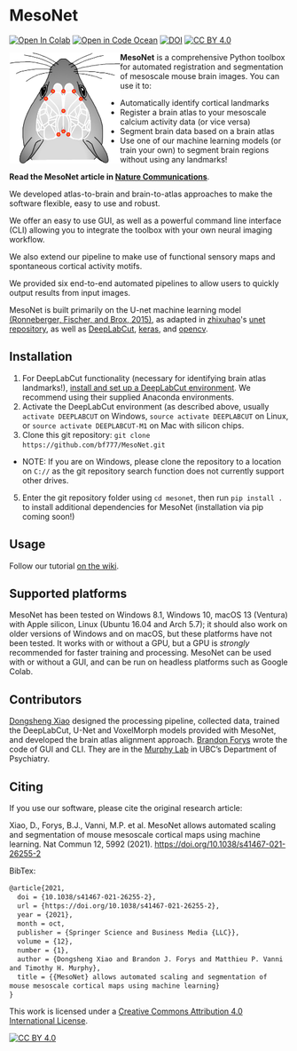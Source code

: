 # MesoNet

[![Open In Colab](https://colab.research.google.com/assets/colab-badge.svg)](https://colab.research.google.com/github/bf777/MesoNet/blob/master/mesonet_demo_colab.ipynb) [![Open in Code Ocean](https://codeocean.com/codeocean-assets/badge/open-in-code-ocean.svg)](https://codeocean.com/capsule/1919930/tree) [![DOI](https://zenodo.org/badge/197092510.svg)](https://zenodo.org/badge/latestdoi/197092510) [![CC BY 4.0][cc-by-shield]][cc-by]

<img src="https://github.com/bf777/MesoNet/blob/master/img/logo.png" width="200" height="200" align="left">

**MesoNet** is a comprehensive Python toolbox for automated registration and segmentation of mesoscale mouse brain images.
You can use it to:
- Automatically identify cortical landmarks
- Register a brain atlas to your mesoscale calcium activity data (or vice versa)
- Segment brain data based on a brain atlas
- Use one of our machine learning  models (or train your own) to segment brain regions without using any landmarks!

**Read the MesoNet article in [Nature Communications](https://doi.org/10.1038/s41467-021-26255-2)**.

We developed atlas-to-brain and brain-to-atlas approaches to make the software flexible, easy to use and robust.

We offer an easy to use GUI, as well as a powerful command line interface (CLI) allowing you to integrate the toolbox with your own neural imaging workflow.

We also extend our pipeline to make use of functional sensory maps and spontaneous cortical activity motifs.

We provided six end-to-end automated pipelines to allow users to quickly output results from input images.

MesoNet is built primarily on the U-net machine learning model
[(Ronneberger, Fischer, and Brox, 2015)](http://dx.doi.org/10.1007/978-3-319-24574-4_28),
as adapted in [zhixuhao](https://github.com/zhixuhao)'s [unet repository](https://github.com/zhixuhao/unet), as well as
[DeepLabCut](https://github.com/AlexEMG/DeepLabCut), [keras](https://github.com/keras-team/keras), and
[opencv](https://github.com/opencv/opencv).

## Installation
1. For DeepLabCut functionality (necessary for identifying brain atlas landmarks!),
[install and set up a DeepLabCut environment](https://github.com/AlexEMG/DeepLabCut/blob/master/docs/installation.md).
We recommend using their supplied Anaconda environments.
2. Activate the DeepLabCut environment (as described above, usually `activate DEEPLABCUT` on Windows, 
`source activate DEEPLABCUT` on Linux, or `source activate DEEPLABCUT-M1` on Mac with silicon chips. 
3. Clone this git repository: `git clone https://github.com/bf777/MesoNet.git`
* NOTE: If you are on Windows, please clone the repository to a location on `C://` as the git repository search function does not currently support other drives.
5. Enter the git repository folder using `cd mesonet`, then run `pip install .` to install additional
dependencies for MesoNet (installation via pip coming soon!)

## Usage
Follow our tutorial [on the wiki](https://github.com/bf777/MesoNet/wiki/Quick-Start-Guide).

## Supported platforms
MesoNet has been tested on Windows 8.1, Windows 10, macOS 13 (Ventura) with Apple silicon, Linux (Ubuntu 16.04 and Arch 5.7); it should also work on older versions of Windows and on macOS, but these platforms have not been tested. It works with or without a GPU, but a GPU is _strongly_ recommended for faster training and processing. MesoNet can be used with or without a GUI, and can be run on headless platforms such as Google Colab.

## Contributors
[Dongsheng Xiao](https://github.com/DongshengXiao) designed the processing pipeline, collected data, trained the DeepLabCut, U-Net and VoxelMorph models provided with MesoNet, and developed the brain atlas alignment approach. [Brandon Forys](https://github.com/bf777) wrote the code of GUI and CLI. They are in the [Murphy Lab](https://murphylab.med.ubc.ca/) in UBC’s Department of Psychiatry.

## Citing
If you use our software, please cite the original research article:

Xiao, D., Forys, B.J., Vanni, M.P. et al. MesoNet allows automated scaling and segmentation of mouse mesoscale cortical maps using machine learning. Nat Commun 12, 5992 (2021). https://doi.org/10.1038/s41467-021-26255-2

BibTex:
```
@article{2021,
  doi = {10.1038/s41467-021-26255-2},
  url = {https://doi.org/10.1038/s41467-021-26255-2},
  year = {2021},
  month = oct,
  publisher = {Springer Science and Business Media {LLC}},
  volume = {12},
  number = {1},
  author = {Dongsheng Xiao and Brandon J. Forys and Matthieu P. Vanni and Timothy H. Murphy},
  title = {{MesoNet} allows automated scaling and segmentation of mouse mesoscale cortical maps using machine learning}
}
```

This work is licensed under a
[Creative Commons Attribution 4.0 International License][cc-by].

[![CC BY 4.0][cc-by-image]][cc-by]

[cc-by]: http://creativecommons.org/licenses/by/4.0/
[cc-by-image]: https://i.creativecommons.org/l/by/4.0/88x31.png
[cc-by-shield]: https://img.shields.io/badge/License-CC%20BY%204.0-lightgrey.svg
